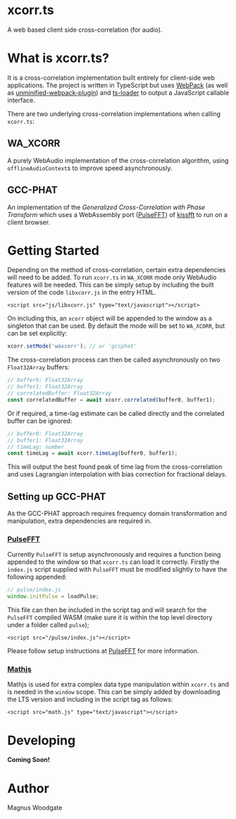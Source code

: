 # xcorr.ts
A web based client side cross-correlation (for audio).


# What is xcorr.ts?

It is a cross-correlation implementation built entirely for client-side web applications. The project is written in TypeScript but uses [WebPack](https://webpack.js.org/) (as well as [unminified-webpack-plugin](https://www.npmjs.com/package/unminified-webpack-plugin)) and [ts-loader](https://github.com/TypeStrong/ts-loader) to output a JavaScript callable interface.

There are two underlying cross-correlation implementations when calling `xcorr.ts`:

## WA_XCORR

A purely WebAudio implementation of the cross-correlation algorithm, using `offlineAudioContext`s to improve speed asynchronously.

## GCC-PHAT

An implementation of the *Generalized Cross-Correlation with Phase Transform* which uses a WebAssembly port ([PulseFFT](https://github.com/AWSM-WASM/PulseFFT)) of [kissfft](https://github.com/mborgerding/kissfft) to run on a client browser.


# Getting Started

Depending on the method of cross-correlation, certain extra dependencies will need to be added. To run `xcorr.ts` in `WA_XCORR` mode only WebAudio features will be needed. This can be simply setup by including the built version of the code `libxcorr.js` in the entry HTML.

```
<script src="js/libxcorr.js" type="text/javascript"></script>
```

On including this, an `xcorr` object will be appended to the window as a singleton that can be used. By default the mode will be set to `WA_XCORR`, but can be set explicitly:

```javascript
xcorr.setMode('waxcorr'); // or 'gccphat'
```

The cross-correlation process can then be called asynchronously on two `Float32Array` buffers:

```javascript
// buffer0: Float32Array 
// buffer1: Float32Array
// correlatedBuffer: Float32Array
const correlatedBuffer = await xcorr.correlated(buffer0, buffer1);
```

Or if required, a time-lag estimate can be called directly and the correlated buffer can be ignored:

```javascript
// buffer0: Float32Array 
// buffer1: Float32Array
// timeLag: number
const timeLag = await xcorr.timeLag(buffer0, buffer1);
```

This will output the best found peak of time lag from the cross-correlation and uses Lagrangian interpolation with bias correction for fractional delays.

## Setting up GCC-PHAT

As the GCC-PHAT approach requires frequency domain transformation and manipulation, extra dependencies are required in.

### [PulseFFT](https://github.com/AWSM-WASM/PulseFFT)
Currently `PulseFFT` is setup asynchronously and requires a function being appended to the window so that `xcorr.ts` can load it correctly. Firstly the `index.js` script supplied with `PulseFFT` must be modified slightly to have the following appended:

```javascript
// pulse/index.js
window.initPulse = loadPulse;
```

This file can then be included in the script tag and will search for the `PulseFFT` compiled WASM (make sure it is within the top level directory under a folder called `pulse`);

```
<script src="/pulse/index.js"></script>
```

Please follow setup instructions at [PulseFFT](https://github.com/AWSM-WASM/PulseFFT) for more information.

### [Mathjs](https://mathjs.org/)

Mathjs is used for extra complex data type manipulation within `xcorr.ts` and is needed in the `window` scope. This can be simply added by downloading the LTS version and including in the script tag as follows:

```
<script src="math.js" type="text/javascript"></script>
```


# Developing

**Coming Soon!**

# Author

Magnus Woodgate
